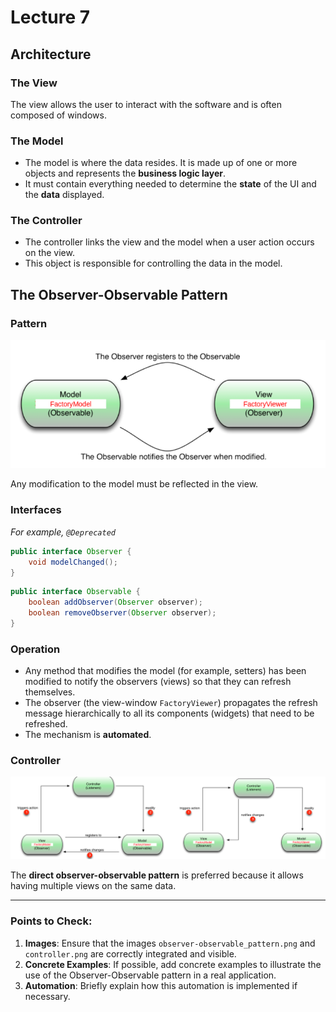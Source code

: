 # Lecture 7

## Architecture

### The View

The view allows the user to interact with the software and is often composed of windows.

### The Model

- The model is where the data resides. It is made up of one or more objects and represents the **business logic layer**.
- It must contain everything needed to determine the **state** of the UI and the **data** displayed.

### The Controller

- The controller links the view and the model when a user action occurs on the view.
- This object is responsible for controlling the data in the model.

## The Observer-Observable Pattern

### Pattern

![Observer-Observable Pattern](observer-observable_pattern.png)

Any modification to the model must be reflected in the view.

### Interfaces

*For example, `@Deprecated`*

```java
public interface Observer {
    void modelChanged();
}
```

```java
public interface Observable {
    boolean addObserver(Observer observer);
    boolean removeObserver(Observer observer);
}
```

### Operation

- Any method that modifies the model (for example, setters) has been modified to notify the observers (views) so that they can refresh themselves.
- The observer (the view-window `FactoryViewer`) propagates the refresh message hierarchically to all its components (widgets) that need to be refreshed.
- The mechanism is **automated**.

### Controller

![Controller](controller.png)

The **direct observer-observable pattern** is preferred because it allows having multiple views on the same data.

---

### Points to Check:

1. **Images**: Ensure that the images `observer-observable_pattern.png` and `controller.png` are correctly integrated and visible.
2. **Concrete Examples**: If possible, add concrete examples to illustrate the use of the Observer-Observable pattern in a real application.
3. **Automation**: Briefly explain how this automation is implemented if necessary.